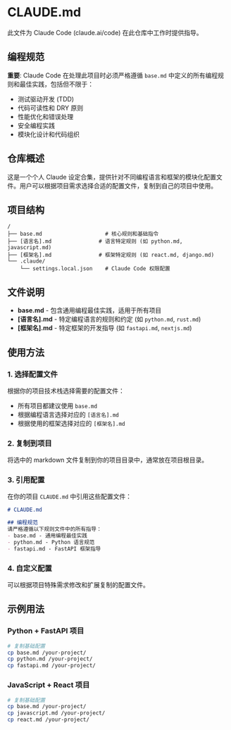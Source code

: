 # CLAUDE.md

此文件为 Claude Code (claude.ai/code) 在此仓库中工作时提供指导。

## 编程规范

**重要**: Claude Code 在处理此项目时必须严格遵循 `base.md` 中定义的所有编程规则和最佳实践，包括但不限于：
- 测试驱动开发 (TDD)
- 代码可读性和 DRY 原则
- 性能优化和错误处理
- 安全编程实践
- 模块化设计和代码组织

## 仓库概述

这是一个个人 Claude 设定合集，提供针对不同编程语言和框架的模块化配置文件。用户可以根据项目需求选择合适的配置文件，复制到自己的项目中使用。

## 项目结构

```
/
├── base.md                    # 核心规则和基础指令
├── [语言名].md               # 语言特定规则 (如 python.md, javascript.md)  
├── [框架名].md               # 框架特定规则 (如 react.md, django.md)
└── .claude/
    └── settings.local.json    # Claude Code 权限配置
```

## 文件说明

- **base.md** - 包含通用编程最佳实践，适用于所有项目
- **[语言名].md** - 特定编程语言的规则和约定 (如 `python.md`, `rust.md`)
- **[框架名].md** - 特定框架的开发指导 (如 `fastapi.md`, `nextjs.md`)

## 使用方法

### 1. 选择配置文件
根据你的项目技术栈选择需要的配置文件：
- 所有项目都建议使用 `base.md`
- 根据编程语言选择对应的 `[语言名].md`
- 根据使用的框架选择对应的 `[框架名].md`

### 2. 复制到项目
将选中的 markdown 文件复制到你的项目目录中，通常放在项目根目录。

### 3. 引用配置
在你的项目 `CLAUDE.md` 中引用这些配置文件：

```markdown
# CLAUDE.md

## 编程规范
请严格遵循以下规则文件中的所有指导：
- base.md - 通用编程最佳实践
- python.md - Python 语言规范
- fastapi.md - FastAPI 框架指导
```

### 4. 自定义配置
可以根据项目特殊需求修改和扩展复制的配置文件。

## 示例用法

### Python + FastAPI 项目
```bash
# 复制基础配置
cp base.md /your-project/
cp python.md /your-project/
cp fastapi.md /your-project/
```

### JavaScript + React 项目  
```bash
# 复制基础配置
cp base.md /your-project/
cp javascript.md /your-project/
cp react.md /your-project/
```